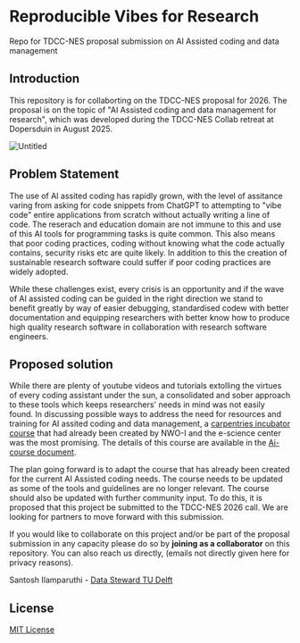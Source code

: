 # Reproducible Vibes for Research
Repo for TDCC-NES proposal submission on AI Assisted coding and data management

## Introduction
This repository is for collaborting on the TDCC-NES proposal for 2026. The proposal is on the topic of "AI Assisted coding and data management for research", which was developed during the TDCC-NES Collab retreat at Dopersduin in August 2025. 

![Untitled](https://github.com/user-attachments/assets/e8463cbc-72f6-4fea-a102-95dc8af80c0e)

## Problem Statement
The use of AI assited coding has rapidly grown, with the level of assitance varing from asking for code snippets from ChatGPT to attempting to "vibe code" entire applications from scratch without actually writing a line of code. The reserach and education domain are not immune to this and use of this AI tools for programming tasks is quite common. This also means that poor coding practices, coding without knowing what the code actually contains, security risks etc are quite likely. In addition to this the creation of sustainable research software could suffer if poor coding practices are widely adopted. 

While these challenges exist, every crisis is an opportunity and if the wave of AI assisted coding can be guided in the right direction we stand to benefit greatly by way of easier debugging, standardised codew with better documentation and equipping researchers with better know how to produce high quality research software in collaboration with research software engineers. 

## Proposed solution
While there are plenty of youtube videos and tutorials extolling the virtues of every coding assistant under the sun, a consolidated and sober approach to these tools which keeps researchers' needs in mind was not easily found. In discussing possible ways to address the need for resources and training for AI assited coding and data management, a [carpentries incubator course](https://carpentries-incubator.github.io/gen-ai-coding/) that had already been created by NWO-I and the e-science center was the most promising. The details of this course are available in the [Ai-course document](AI-assisted-coding-lesson.md). 

The plan going forward is to adapt the course that has already been created for the current AI Assisted coding needs. The course needs to be updated as some of the tools and guidelines are no longer relevant. The course should also be updated with further community input. To do this, it is proposed that this project be submitted to the TDCC-NES 2026 call. We are looking for partners to move forward with this submission. 

If you would like to collaborate on this project and/or be part of the proposal submission in any capacity please do so by **joining as a collaborator** on this repository. You can also reach us directly, (emails not directly given here for privacy reasons).

Santosh Ilamparuthi - [Data Steward TU Delft](https://www.tudelft.nl/en/library/data-management/get-support-on-data-management/contact-the-data-stewards)


## License
[MIT License](https://opensource.org/license/mit)
